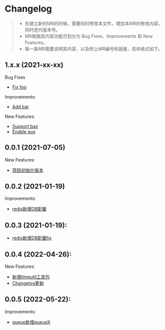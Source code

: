 # Changelog

> * 在建立新的MR的时候，需要同时修改本文件，增加本MR的修改内容，同时迭代版本号。
> * MR根据其内容功能可划分为 Bug Fixes、Improvements 和 New Features。
> * 每一条MR需要说明其内容，以及附上MR编号和链接，具体格式如下。

## 1.x.x (2021-xx-xx)

Bug Fixes

* [Fix foo](https://github.com/PandaTtttt/go-assembly/-/pull/xxx)

Improvements:

* [Add bar](https://github.com/PandaTtttt/go-assembly/-/pull/xxx)

New Features:

* [Support baz](https://github.com/PandaTtttt/go-assembly/-/pull/xxx)
* [Enable qux](https://github.com/PandaTtttt/go-assembly/-/pull/xxx)

## 0.0.1 (2021-07-05)

New Features:

* [项目初始化版本](https://github.com/PandaTtttt/go-assembly/pull/1)

## 0.0.2 (2021-01-19)

Improvements:

* [redis新增DB配置](https://github.com/PandaTtttt/go-assembly/pull/2)

## 0.0.3 (2021-01-19):

* [redis新增DB配置fix](https://github.com/PandaTtttt/go-assembly/pull/3)

## 0.0.4 (2022-04-26):

New Features:

* [新增timeutil工具包](https://github.com/PandaTtttt/go-assembly/pull/4)
* [Changelog更新](https://github.com/PandaTtttt/go-assembly/pull/5)

## 0.0.5 (2022-05-22):

Improvements:

* [queue新增queueX](https://github.com/PandaTtttt/go-assembly/pull/6)
